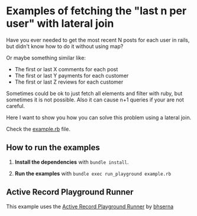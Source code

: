 # Examples of fetching the "last n per user" with lateral join

Have you ever needed to get the most recent N posts for each user in rails, but didn't know how to do it without using map?

Or maybe something similar like:

- The first or last X comments for each post
- The first or last Y payments for each customer
- The first or last Z reviews for each customer

Sometimes could be ok to just fetch all elements and filter with ruby, but sometimes it is not possible. Also it can cause n+1 queries if your are not careful.

Here I want to show you how you can solve this problem using a lateral join.

Check the [example.rb](example.rb) file.

## How to run the examples

1. **Install the dependencies** with `bundle install`.

2. **Run the examples** with `bundle exec run_playground example.rb`

## Active Record Playground Runner

This example uses the [Active Record Playground Runner](https://bhserna.com/active-record-playground-runner-introduction.html) by [bhserna](https://bhserna.com)